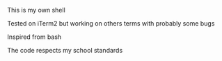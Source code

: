 This is my own shell

Tested on iTerm2 but working on others terms with probably some bugs

Inspired from bash

The code respects my school standards
